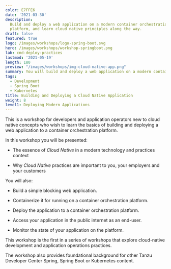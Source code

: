 ```yaml
---
color: E7FFE6
date: '2021-03-30'
description:
  Build and deploy a web application on a modern container orchestration
  platform, and learn cloud native principles along the way.
draft: false
featured: true
logo: /images/workshops/logo-spring-boot.svg
hero: /images/workshops/workshop-springboot.png
lab: cnd-deploy-practices
lastmod: '2021-05-19'
length: 180
preview: "/images/workshops/img-cloud-native-app.png"
summary: You will build and deploy a web application on a modern container orchestration platform, and learn cloud native principles along the way.
tags:
  - Development
  - Spring Boot
  - Kubernetes
title: Building and Deploying a Cloud Native Application
weight: 8
level1: Deploying Modern Applications
---
```


This is a workshop for developers and application operators
new to cloud native concepts who wish to learn the basics of
building and deploying a web application to a container
orchestration platform.

In this workshop you will be presented:

- The essence of _Cloud Native_ in a modern technology
  and practices context

- Why _Cloud Native_ practices are important to you,
  your employers and your customers

You will also:

- Build a simple blocking web application.

- Containerize it for running on a container orchestration platform.

- Deploy the application to a container orchestration platform.

- Access your application in the public internet as an end-user.

- Monitor the state of your application on the platform.

This workshop is the first in a series of workshops that explore
cloud-native development and application operations practices.

The workshop also provides foundational background for other Tanzu
Developer Center Spring, Spring Boot or Kubernetes content.
